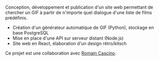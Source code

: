 Conception, développement et publication d'un site web permettant de chercher un GIF à partir de n'importe quel dialogue d'une liste de films prédéfinis. 
- Création d'un générateur automatique de GIF (Python), stockage en base PostgreSQL
- Mise en place d'une API sur serveur distant (Node.js)
- Site web en React, élaboration d'un design rétro/kitsch

Ce projet est une collaboration avec [Romain Cascino](https://romaincascino.com/).
